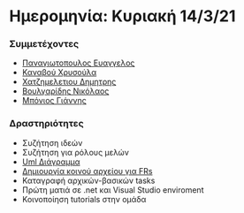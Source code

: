# Ημερομηνία: Kυριακή 14/3/21

### Συμμετέχοντες
* [Παναγιωτοπουλος Ευαγγελος](https://github.com/vaggouras21)
* [Καναβού Χρυσούλα](https://github.com/chrisakanavou)
* [Χατζημελετιου Δημητρης](https://github.com/chatzimeletiou)
* [Βουλγαρίδης Νικόλαος](https://github.com/Nick-v1)
* [Μπόνιος Γιάννης](https://github.com/mpgiannis)

### Δραστηριότητες
* Συζήτηση ιδεών 
* Συζήτηση για ρόλους μελών
* [Uml Διάγραμμα](https://github.com/chrisakanavou/Adopse21-TeamNo2/blob/main/classified%20ads%20uml.png)
* [Δημιουργία κοινού αρχείου για FRs](https://docs.google.com/spreadsheets/d/10nrfTmetFyh_7E4qlqiS05BLNoGm-GZUgrOTJHMj6Jw/edit?usp=sharing&fbclid=IwAR1QRTPw-kPj4jJ8WPOsQlLY4chnjXwDr2XH6n56gU614DP1epyW9x7mG94) 
* Καταγραφή αρχικών-βασικών tasks
* Πρώτη ματιά σε .net και Visual Studio enviroment 
* Κοινοποίηση tutorials στην ομάδα
